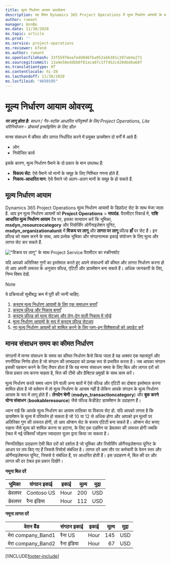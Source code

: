 ```yaml
---
title: मूल्य निर्धारण आयाम अवलोकन
description: यह विषय Dynamics 365 Project Operations में मूल्य निर्धारण आयामों के बारे में जानकारी प्रदान करता है.
author: rumant
manager: AnnBe
ms.date: 11/30/2020
ms.topic: article
ms.prod: ''
ms.service: project-operations
ms.reviewer: kfend
ms.author: rumant
ms.openlocfilehash: 33f55976eafedd046fba952ab6381c297ab4e271
ms.sourcegitcommit: 13a4e58eddbb0f81aca07c1ff452c420dbd8a68f
ms.translationtype: HT
ms.contentlocale: hi-IN
ms.lasthandoff: 11/30/2020
ms.locfileid: "4650195"
---
```

# <a name="pricing-dimensions-overview"></a>मूल्य निर्धारण आयाम ओवरव्यू

_**पर लागू होता है:** साधन / गैर-स्टॉक आधारित परिदृश्यों के लिए Project Operations, Lite परिनियोजन - प्रोफार्मा इनवॉइसिंग के लिए डील_

मानव संसाधन में कीमत और लागत निर्धारित करने में प्रयुक्त डायमेंशन दो वर्गों में आते हैं:

- लोग
- नियोजित कार्य

इसके कारण, मूल्य निर्धारण पैमाने के दो प्रकार के मान उपलब्ध हैं:

- **विकल्प सेट**: ऐसे पैमाने जो मानों के समूह के लिए निश्चित गणना होते हैं.
- **निकाय-आधारित मान**: ऐसे पैमाने जो अलग-अलग मानों के समूह के हो सकते हैं.

## <a name="pricing-dimensions"></a>मूल्य निर्धारण आयाम

Dynamics 365 Project Operations मूल्य निर्धारण आयामों के डिफ़ॉल्ट सेट के साथ भेजा जाता है. आप इन मूल्य निर्धारण आयामों को **Project Operations** > **मापदंड**. पैरामीटर रिकार्ड में, **राशि आधारित मूल्य निर्धारण आयाम** टैब पर, इसका सत्यापन करें कि भूमिका, **msdyn_resourcecategory** और रिसोर्सिंग ऑर्गेनाइज़ेशन यूनिट, **msdyn_organizationalunit** में **विक्रय पर लागू** और **लागत पर लागू** फील्ड **हाँ** पर सेट हैं। इन फ़ील्ड को सक्षम करने के साथ, आप प्रत्येक भूमिका और संगठनात्मक इकाई संयोजन के लिए मूल्य और लागत सेट कर सकते हैं.

!["विक्रय पर लागू" के साथ Project Service पैरामीटर का स्क्रीनशॉट](media/PS-OOB-parameters.png)

यदि आपको अतिरिक्त गुणों का इस्तेमाल करते हुए अपने संसाधनों की कीमत और लागत निर्धारण करना हो तो आप अपनी ज़रूरत के अनुसार फील्ड, एंटिटी और डायमेंशन बना सकते हैं। अधिक जानकारी के लिए, निम्न विषय देखें. 
  
  > [!NOTE]
  > ये प्रक्रियाओं सूचीबद्ध क्रम में पूरी की जानी चाहिए.

1. [कस्टम मूल्य निर्धारण आयामों के लिए एक समाधान बनाएँ](../sales/create-solution-custompd.md)
2. [कस्टम फ़ील्ड और निकाय बनाएँ](create-custom-fields-entities-pricing-dimensions.md)
3. [कस्टम फ़ील्ड को मूल्य सेटअप और लेन-देन वाली निकाय में जोड़ें ](add-custom-fields-price-setup-transactional-entities.md)
4. [मूल्य निर्धारण आयामों के रूप में कस्टम फ़ील्ड सेटअप](set-up-custom-fields-pricing-dimensions.md)
5. [नए मूल्य निर्धारण आयामों को शामिल करने के लिए प्लग-इन विशेषताओं को अपडेट करें](update-plugin-attributes-pd.md)


## <a name="pricing-human-resource-time"></a>मानव संसाधन समय का कीमत निर्धारण
संगठनों में मानव संसाधन के समय का कीमत निर्धारण कैसे किया जाता है यह अक्सर एक महत्वपूर्ण और रणनीतिक निर्णय होता है जो संगठन की लाभप्रदता को प्रत्यक्ष रूप से प्रभावित करता है। जब आपका संगठन इसकी पहचान करने के लिए तैयार होता है कि वह मानव संसाधन समय के लिए बिल और लागत दरों को किस प्रकार तय करना चाहता है, वित्त की टीमों और प्रैक्टिस प्रमुखों के साथ काम करें।

मूल्य निर्धारण करते समय ध्यान देने वाली अन्य बातों में ऐसे फील्ड और एंटिटी का दोबारा इस्तेमाल करना शामिल होता है जो वर्तमान में तो मूल्य निर्धारण के आयाम नहीं है लेकिन आपके संगठन के मूल्य निर्धारण आयाम के रूप में लागू होते हैं। **लेनदेन श्रेणी** (**msdyn_transactioncategory**) और **बुक करने योग्य संसाधन** (**bookableresource**) जैसे फील्ड केंडीडेट डायमेंशन के उदाहरण हैं। 

ध्यान रखें कि आपके मूल्य निर्धारण का आयाम तालिका या विकल्प सेट हो. यदि आपको लगता है कि डायमेंशन के मूल्य में परिवर्तन हो सकता है जो 10 या 12 से अधिक होगा और आपको इन मूल्यों पर अतिरिक्त गुण की ज़रूरत होगी, तो आप ऑप्शन सेट के बजाय एंटिटी बना सकते हैं। ऑप्शन सेट बनाए रखना जैसे मूल्य को शामिल करना या हटाना, के लिए एक एडमिन या डेवलपर की ज़रूरत होगी जबकि टेबल में नई पंक्तियाँ जोड़ना ज्यादातर यूज़र द्वारा किया जा सकता है।

निम्नलिखित उदाहरण ऐसी बिल दरों को दर्शाता है जो भूमिका और रिसोर्सिंग ऑर्गेनाइज़ेशनल यूनिट के आधार पर तय किए गए हैं जिससे रिसोर्स संबंधित है। लागत दरें आम तौर पर कर्मचारी के वेतन स्तर और ऑर्गेनाइज़ेशनल यूनिट, जिससे वे संबंधित हैं, पर आधारित होती हैं। इस उदाहरण में, बिल की दर और लागत की दर टेबल इस प्रकार दिखेंगे।

**नमूना बिल दरें**

| भूमिका        | संगठन इकाई    |इकाई      |मूल्य      |मुद्रा  |
| ------------|-------------|----------|----------:|----------|
| डेवलपर   | Contoso US  |Hour | 200|USD     |
| डेवलपर   | रैना इंडिया |Hour|   112|USD     |


**नमूना लागत दरें**

| वेतन बैंड     | संगठन इकाई    |इकाई      |मूल्य      |मुद्रा  |
| ----------------|-------------|----------|----------:|----------|
| मेरा company_Band1 | रैना US  |Hour | 145|USD     |
| मेरा company_Band2 | रैना इंडिया |Hour|   67|USD     |


[!INCLUDE[footer-include](../includes/footer-banner.md)]